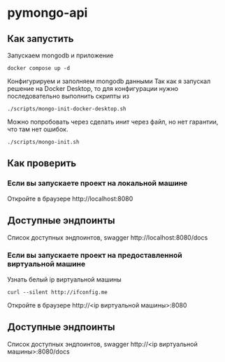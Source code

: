 # pymongo-api

## Как запустить

Запускаем mongodb и приложение

```shell
docker compose up -d
```

Конфигурируем и заполняем mongodb данными
Так как я запускал решение на Docker Desktop, то для конфигурации нужно последовательно выполнить скрипты из
```shell
./scripts/mongo-init-docker-desktop.sh
```
Можно попробовать через сделать инит через файл, но нет гарантии, что там нет ошибок.
```shell
./scripts/mongo-init.sh
```

## Как проверить

### Если вы запускаете проект на локальной машине

Откройте в браузере http://localhost:8080

## Доступные эндпоинты

Список доступных эндпоинтов, swagger http://localhost:8080/docs



### Если вы запускаете проект на предоставленной виртуальной машине

Узнать белый ip виртуальной машины

```shell
curl --silent http://ifconfig.me
```

Откройте в браузере http://<ip виртуальной машины>:8080

## Доступные эндпоинты

Список доступных эндпоинтов, swagger http://<ip виртуальной машины>:8080/docs
